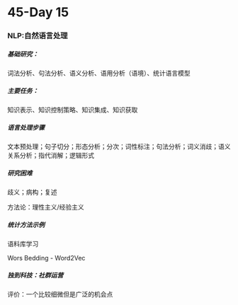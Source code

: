 # 45-Day 15

### NLP:自然语言处理

##### 基础研究：

词法分析、句法分析、语义分析、语用分析（语境）、统计语言模型

##### 主要任务：

知识表示、知识控制策略、知识集成、知识获取

##### 语言处理步骤

文本预处理；句子切分；形态分析；分次；词性标注；句法分析；词义消歧；语义关系分析；指代消解；逻辑形式 

##### 研究困难

歧义；病构；复述

方法论：理性主义/经验主义

##### 统计方法示例

语料库学习

Wors Bedding - Word2Vec



##### 独到科技：社群运营

评价：一个比较细微但是广泛的机会点





